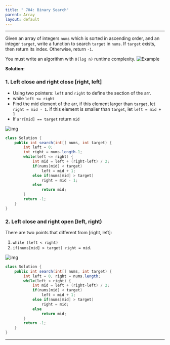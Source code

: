 ```yaml
---
title: " 704: Binary Search"
parent: Array
layout: default
---
```


---

Given an array of integers `nums` which is sorted in ascending order, and an integer `target`, write a function to search `target` in `nums`. If `target` exists, then return its index. Otherwise, return `-1`.

You must write an algorithm with `O(log n)` runtime complexity.
![Example](/Leetcode/assets/704.png)

**Solution:**

### 1. Left close and right close [right, left]

- Using two pointers: `left` and `right` to define the section of the arr.
- while `left <= right`
- Find the mid element of the arr, if this element larger than `target`, let `right = mid - 1`. if this element is smaller than `target`, let `left = mid + 1`
- If `arr[mid] == target` return `mid`

![img](/Leetcode/assets/704-1.jpg)

```java
class Solution {
    public int search(int[] nums, int target) {
        int left = 0;
        int right = nums.length-1;
        while(left <= right) {
            int mid = left + (right-left) / 2;
            if(nums[mid] < target)
                left = mid + 1;
            else if(nums[mid] > target)
                right = mid - 1;
            else
                return mid;
        }
        return -1;
    }
}
```

### 2. Left close and right open [left, right)

There are two points that different from [right, left]:

1. `while (left < right)`
2. `if(nums[mid] > target) right = mid`.

![img](/Leetcode/assets/704-2.jpg)

```java
class Solution {
    public int search(int[] nums, int target) {
        int left = 0, right = nums.length;
        while(left < right) {
            int mid = left + (right-left) / 2;
            if(nums[mid] < target)
                left = mid + 1;
            else if(nums[mid] > target)
                right = mid;
            else
                return mid;
        }
        return -1;
    }
}
```

---

<br/><br/>
